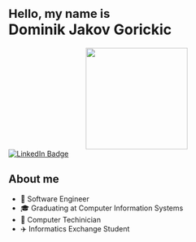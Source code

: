 <h1>
<sub> Hello, my name is </sub> <br>
Dominik Jakov Gorickic <br>
</h1>

<div id="header" align="center">
  <img src="https://media.giphy.com/media/gjrYDwbjnK8x36xZIO/giphy.gif" width="200"/>
</div>

<div id="badges">
  <a href="https://www.linkedin.com/in/dominik-jakov-gorickic-a23429225/">
    <img src="https://img.shields.io/badge/LinkedIn-blue?style=for-the-badge&logo=linkedin&logoColor=white" alt="LinkedIn Badge"/>
  </a>

</div>


</div>


## About me

- 🚀 Software Engineer
- 🎓 Graduating at Computer Information Systems 
- 💾 Computer Techinician 
- ✈️ Informatics Exchange Student
